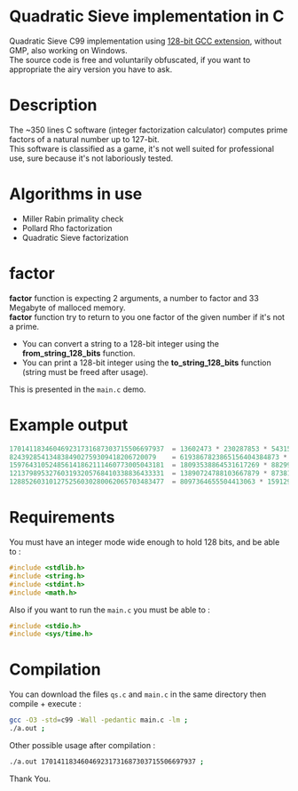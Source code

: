 # Quadratic Sieve implementation in C
Quadratic Sieve C99 implementation using [128-bit GCC extension](https://gcc.gnu.org/onlinedocs/gcc-4.8.1/gcc/_005f_005fint128.html), without GMP, also working on Windows.\
The source code is free and voluntarily obfuscated, if you want to appropriate the airy version you have to ask.

# Description
The ~350 lines C software (integer factorization calculator) computes prime factors of a natural number up to 127-bit.\
This software is classified as a game, it's not well suited for professional use, sure because it's not laboriously tested.

# Algorithms in use
- Miller Rabin primality check
- Pollard Rho factorization
- Quadratic Sieve factorization

# factor

**factor** function is expecting 2 arguments, a number to factor and 33 Megabyte of malloced memory.\
**factor** function try to return to you one factor of the given number if it's not a prime.
- You can convert a string to a 128-bit integer using the **from_string_128_bits** function.
- You can print a 128-bit integer using the **to_string_128_bits** function (string must be freed after usage).

This is presented in the `main.c` demo.

# Example output
```c
170141183460469231731687303715506697937  = 13602473 * 230287853 * 54315095311400476747373    took 0.1s
8243928541348384902759309418206720079    = 6193867823865156404384873 * 1330982316023         took 34.3s
159764310524856141862111460773005043181  = 18093538864531617269 * 8829909489847713049        took 30.4s
121379895327603193205768410338836433331  = 13890724788103667879 * 8738197407204819989        took 103.0s
128852603101275256030280062065703483477  = 8097364655504413063 * 15912906060576640579        took 182.4s
```
# Requirements
You must have an integer mode wide enough to hold 128 bits, and be able to : 
```c
#include <stdlib.h>
#include <string.h>
#include <stdint.h>
#include <math.h>
```
Also if you want to run the `main.c` you must be able to :
```c
#include <stdio.h>
#include <sys/time.h>
```
# Compilation
You can download the files `qs.c` and `main.c` in the same directory then compile + execute :
```sh
gcc -O3 -std=c99 -Wall -pedantic main.c -lm ;
./a.out ;
```
Other possible usage after compilation :
```sh
./a.out 170141183460469231731687303715506697937 ;
```
Thank You.
